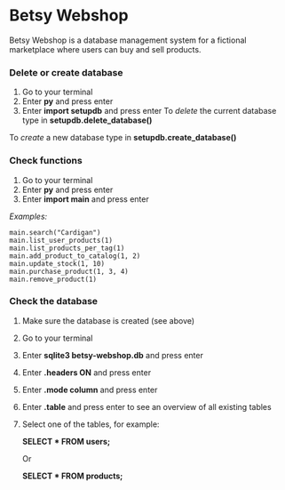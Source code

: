 # Betsy Webshop

Betsy Webshop is a database management system for a fictional marketplace where users can buy and sell products.

### Delete or create database

1. Go to your terminal
2. Enter **py** and press enter
3. Enter **import setupdb** and press enter
   To _delete_ the current database type in **setupdb.delete_database()**

To _create_ a new database type in **setupdb.create_database()**

### Check functions

1. Go to your terminal
2. Enter **py** and press enter
3. Enter **import main** and press enter

_Examples:_

```
main.search("Cardigan")
main.list_user_products(1)
main.list_products_per_tag(1)
main.add_product_to_catalog(1, 2)
main.update_stock(1, 10)
main.purchase_product(1, 3, 4)
main.remove_product(1)
```

### Check the database

1. Make sure the database is created (see above)
2. Go to your terminal
3. Enter **sqlite3 betsy-webshop.db** and press enter
4. Enter **.headers ON** and press enter
5. Enter **.mode column** and press enter
6. Enter **.table** and press enter to see an overview of all existing tables
7. Select one of the tables, for example:

   **SELECT \* FROM users;**

   Or

   **SELECT \* FROM products;**
